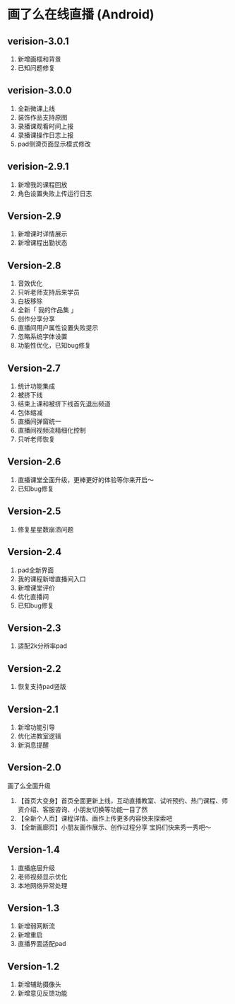 ﻿# 画了么在线直播 (Android)## verision-3.0.11. 新增画框和背景2. 已知问题修复## verision-3.0.01. 全新微课上线2. 装饰作品支持原图3. 录播课观看时间上报4. 录播课操作日志上报5. pad侧滑页面显示模式修改## verision-2.9.11. 新增我的课程回放2. 角色设置失败上传运行日志## Version-2.91. 新增课时详情展示2. 新增课程出勤状态## Version-2.81. 音效优化2. 只听老师支持后来学员3. 白板移除4. 全新「 我的作品集 」5. 创作分享分享6. 直播间用户属性设置失败提示7. 忽略系统字体设置8. 功能性优化，已知bug修复## Version-2.71. 统计功能集成2. 被挤下线3. 结束上课和被挤下线首先退出频道4. 包体缩减5. 直播间弹窗统一6. 直播间视频流精细化控制7. 只听老师恢复## Version-2.61. 直播课堂全面升级，更棒更好的体验等你来开启～2. 已知bug修复## Version-2.51. 修复星星数崩溃问题## Version-2.41. pad全新界面2. 我的课程新增直播间入口3. 新增课堂评价4. 优化直播间5. 已知bug修复## Version-2.31. 适配2k分辨率pad## Version-2.21. 恢复支持pad竖版## Version-2.11. 新增功能引导2. 优化进教室逻辑3. 新消息提醒## Version-2.0画了么全面升级1. 【首页大变身】首页全面更新上线，互动直播教室、试听预约、热门课程、师资介绍、客服咨询、小朋友切换等功能一目了然2. 【全新个人页】课程详情、画作上传更多内容快来探索吧3. 【全新画廊页】小朋友画作展示、创作过程分享 宝妈们快来秀一秀吧～## Version-1.41. 直播底层升级2. 老师视频显示优化3. 本地网络异常处理## Version-1.31. 新增弱网断流2. 新增重启3. 直播界面适配pad## Version-1.21. 新增辅助摄像头2. 新增意见反馈功能